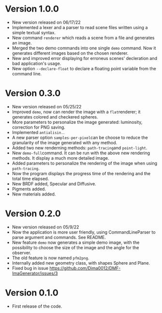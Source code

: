 # Version 1.0.0
- New version released on 06/17/22
- Implemented a lexer and a parser to read scene files written using a simple textual syntax.
- New command ``renderer`` which reads a scene from a file and generates an image.
- Merged the two demo commands into one single ``demo`` command. Now it generates different images based on the chosen renderer.
- New and improved error displaying for erroneus scenes' decleration and bad application's usage. 
- New option ``--declare-float`` to declare a floating point variable from the command line.


# Version 0.3.0

- New version released on 05/25/22
- Improved ``demo``, now can render the image with a ``flat``renderer; it generates colored and checkered spheres.
- More parameters to personalize the image generated: luminosity, correction for PNG saving.
- Implemented ``antialisin.``.
- A new parser option ``samples-per-pixel``can be choose to reduce the granularity of the image generated with any method.
- Added two new renderning methods: ``path-tracing``and ``point-light``.
- New ``demo-full``command. It can be run with the above new rendering methods. It display a much more detailed image.
- Added parameters to personalize the rendering of the image when using ``path-tracing``.
- Now the program displays the progress time of the rendering and the total time elapsed.
- New BRDF added, Specular and Diffusive.
- Pigments added.
- New materials added.

# Version 0.2.0

- New version released on 05/9/22
- Now the application is more user friendly, using CommandLineParser to parse argument and commands. See README.
- New feature ``demo`` now generates a simple demo image, with the possibility to choose the size of the image and the angle for the observer.
- The old feature is now named ``pfm2png``.
- Internally added new geometry class, with shapes Sphere and Plane.
- Fixed bug in issue https://github.com/Dima0012/DMF-ImaGenerator/issues/3


# Version 0.1.0

- First release of the code. 
